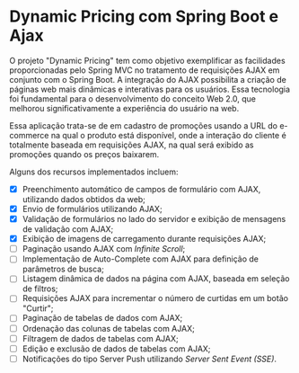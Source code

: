 # Dynamic Pricing com Spring Boot e Ajax

O projeto "Dynamic Pricing" tem como objetivo exemplificar as facilidades proporcionadas pelo Spring MVC no tratamento de requisições AJAX em conjunto com o Spring Boot. A integração do AJAX possibilita a criação de páginas web mais dinâmicas e interativas para os usuários. Essa tecnologia foi fundamental para o desenvolvimento do conceito Web 2.0, que melhorou significativamente a experiência do usuário na web.

Essa aplicação trata-se de em cadastro de promoções usando a URL do e-commerce na qual o produto está disponível, onde a interação do cliente é totalmente baseada em requisições AJAX, na qual será exibido as promoções quando os preços baixarem.

Alguns dos recursos implementados incluem:

- [x] Preenchimento automático de campos de formulário com AJAX, utilizando dados obtidos da web;
- [x] Envio de formulários utilizando AJAX;
- [x] Validação de formulários no lado do servidor e exibição de mensagens de validação com AJAX;
- [x] Exibição de imagens de carregamento durante requisições AJAX;
- [ ] Paginação usando AJAX com _Infinite Scroll_;
- [ ] Implementação de Auto-Complete com AJAX para definição de parâmetros de busca;
- [ ] Listagem dinâmica de dados na página com AJAX, baseada em seleção de filtros;
- [ ] Requisições AJAX para incrementar o número de curtidas em um botão "Curtir";
- [ ] Paginação de tabelas de dados com AJAX;
- [ ] Ordenação das colunas de tabelas com AJAX;
- [ ] Filtragem de dados de tabelas com AJAX;
- [ ] Edição e exclusão de dados de tabelas com AJAX;
- [ ] Notificações do tipo Server Push utilizando _Server Sent Event (SSE)_.
